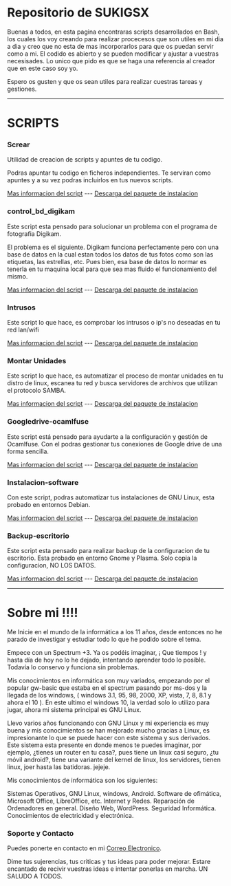 # Repositorio de SUKIGSX
Buenas a todos, en esta pagina encontraras scripts desarrollados en Bash, los cuales los voy creando para realizar procecesos que son utiles en mi dia a dia y creo que no esta de mas incorporarlos para que os puedan servir como a mi. El codido es abierto y se pueden modificar y ajustar a vuestras necesisades. Lo unico que pido es que se haga una referencia al creador que en este caso soy yo.

Espero os gusten y que os sean utiles para realizar cuestras tareas y gestiones.

-----------------------

# SCRIPTS

### Screar

Utilidad de creacion de scripts y apuntes de tu codigo.

Podras apuntar tu codigo en ficheros independientes.
Te serviran como apuntes y a su vez podras incluirlos en tus nuevos scripts.

[Mas informacion del script](https://github.com/sukigsx/screar/blob/main/README.md) --- [Descarga del paquete de instalacion](https://github.com/sukigsx/screar/raw/main/Screar.deb)

### control_bd_digikam

Este script esta pensado para solucionar un problema con el programa de fotografia Digikam.

El problema es el siguiente. Digikam funciona perfectamente pero con una base de datos en la cual estan todos los datos de tus fotos
como son las etiquetas, las estrellas, etc. Pues bien, esa base de datos lo normar es tenerla en tu maquina local para que sea mas fluido
el funcionamiento del mismo.

[Mas informacion del script](https://github.com/sukigsx/control_bd_digikam/blob/main/README.md) --- [Descarga del paquete de instalacion](https://github.com/sukigsx/control_bd_digikam/raw/main/Control-bd-digikam.deb)

### Intrusos

Este script lo que hace, es comprobar los intrusos o ip's no deseadas en tu red lan/wifi

[Mas informacion del script](https://github.com/sukigsx/Intrusos/blob/main/README.md) --- [Descarga del paquete de instalacion](https://github.com/sukigsx/Intrusos/raw/main/Intrusos.deb)



### Montar Unidades

Este script lo que hace, es automatizar el proceso de montar unidades en tu distro de linux, escanea tu red y busca servidores de archivos que utilizan el protocolo SAMBA.

[Mas informacion del script](https://github.com/sukigsx/Montar_Unidades/blob/main/README.md) --- [Descarga del paquete de instalacion](https://github.com/sukigsx/Montar_Unidades/raw/main/Montar-Unidades.deb)

### Googledrive-ocamlfuse

Este script está pensado para ayudarte a la configuración y gestión de Ocamlfuse. Con el podras gestionar tus conexiones de Google drive de una forma sencilla.

[Mas informacion del script](https://github.com/sukigsx/Googledrive-ocamlfuse) --- [Descarga del paquete de instalacion](https://github.com/sukigsx/Googledrive-ocamlfuse/raw/main/Googledrive-ocamlfuse.deb)

### Instalacion-software
Con este script, podras automatizar tus instalaciones de GNU Linux, esta probado en entornos Debian.

[Mas informacion del script](https://github.com/sukigsx/Instalacion-software/blob/main/README.md) --- [Descarga del paquete de instalacion](https://github.com/sukigsx/Instalacion-software/raw/main/instalacion-software.deb)

### Backup-escritorio
Este script esta pensado para realizar backup de la configuracion de tu escritorio. Esta probado en entorno Gnome y Plasma. Solo copia la configuracion, NO LOS DATOS.

[Mas informacion del script](https://github.com/sukigsx/Backup-esritorio/blob/main/README.md) --- [Descarga del paquete de instalacion](https://github.com/sukigsx/Backup-esritorio/raw/main/Backup-escritorio.deb)

----------------------
# Sobre mi !!!!
Me Inicie en el mundo de la informática a los 11 años, desde entonces no he parado de investigar y estudiar todo lo que he podido sobre el tema.

Empece con un Spectrum +3. Ya os podéis imaginar, ¡ Que tiempos ! y hasta día de hoy no lo he dejado, intentando aprender todo lo posible. Todavía lo conservo y funciona sin problemas.

Mis conocimientos en informática son muy variados, empezando por el popular gw-basic que estaba en el spectrum pasando por ms-dos y la llegada de los windows, ( windows 3.1, 95, 98, 2000, XP, vista, 7, 8, 8.1 y ahora el 10 ). En este ultimo el windows 10, la verdad solo lo utilizo para jugar, ahora mi sistema principal es GNU Linux.

Llevo varios años funcionando con GNU Linux y mi experiencia es muy buena y mis conocimientos se han mejorado mucho gracias a Linux, es impresionante lo que se puede hacer con este sistema y sus derivados. Este sistema esta presente en donde menos te puedes imaginar, por ejemplo, ¿tienes un router en tu casa?, pues tiene un linux casi seguro, ¿tu móvil android?, tiene una variante del kernel de linux, los servidores, tienen linux, joer hasta las batidoras. jejeje.

Mis conocimientos de informática son los siguientes:

Sistemas Operativos, GNU Linux, windows, Android.
Software de ofimática, Microsoft Office, LibreOffice, etc.
Internet y Redes.
Reparación de Ordenadores en general.
Diseño Web, WordPress.
Seguridad Informática.
Conocimientos de electricidad y electrónica.

### Soporte y Contacto

Puedes ponerte en contacto en mi [Correo Electronico](mailto:sukigsx.mbsistemas@gmail.com).

Dime tus sujerencias, tus criticas y tus ideas para poder mejorar.
Estare encantado de recivir vuestras ideas e intentar ponerlas en marcha.
UN SALUDO A TODOS.
